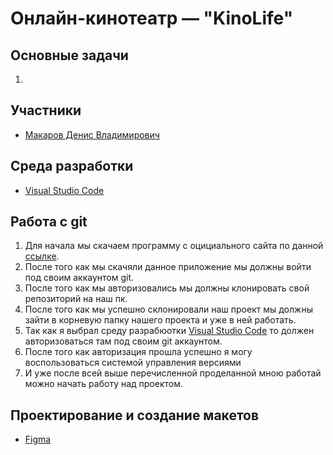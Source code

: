 # Онлайн-кинотеатр — "KinoLife"

## Основные задачи

1)

## Участники

* [Макаров Денис Владимирович](https://vk.com/devilgone)

## Среда разработки

* [Visual Studio Code](https://code.visualstudio.com/Download)

## Работа с git

1) Для начала мы скачаем программу с оцициального сайта по данной [ссылке](https://central.github.com/deployments/desktop/desktop/latest/win32).
2) После того как мы скачяли данное приложение мы должны войти под своим аккаунтом git. 
3) После того как мы авторизовались мы должны клонировать свой репозиторий на наш пк. 
4) После того как мы успешно склонировали наш проект мы должны зайти в корневую папку нашего проекта и уже в ней работать.
5) Так как я выбрал среду разрабюотки [Visual Studio Code](https://code.visualstudio.com) то должен авторизоваться там под своим git аккаунтом.
6) После того как авторизация прошла успешно я могу воспользоваться системой управления версиями
7) И уже после всей выше перечисленной проделанной мною работай можно начать работу над проектом.


## Проектирование и создание макетов

* [Figma](https://www.figma.com/file/hjaBe1fDfxCIt3L5fpgs5c/KinoLife?node-id=0%3A1)
